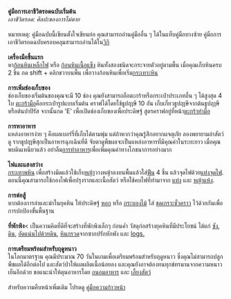 <strong>คู่มือการเอาชีวิตรอดฉบับเริ่มต้น</strong><br><i>เอาชีวิตรอด: ศิลปะของการไม่ตาย</i><br><br>หมายเหตุ: คู่มือฉบับนี้เขียนตั้งใจเขียนย่อ คุณสามารถอ่านคู่มืออื่น ๆ ได้ในแท็บคู่มือทางซ้าย คู่มือการเอาชีวิตรอดฉบับครอบคลุมสามารถอ่านได้ใน<a href="https://wiki.vintagestory.at/index.php?title=Survival_Guide_-_Your_first_day">วิกิ</a><br><br> <strong>เครื่องมือชิ้นแรก </strong><br>หา<a href="handbook://item-flint">ก้อนหินเหล็กไฟ</a> หรือ <a href="handbook://item-stone-granite">ก้อนหินเนื้อแข็ง</a> หินทั้งสองชนิดจะกระจายตัวอยู่ตามพื้น เมื่อคุณเก็บหินครบ 2 ชิ้น กด <hk>shift</hk> + คลิกขวาบนพื้น เพื่อวางก้อนหินเพื่อเริ่ม<a href="handbook://craftinginfo-knapping">กระเทาะหิน</a><br> <br><strong>การเพิ่มช่องเก็บของ</strong><br>ช่องเก็บของเริ่มต้นของคุณจะมี 10 ช่อง คุณยังสามารถถือตะกร้าหรือกระเป๋าประเภทอื่น ๆ ได้สูงสุด 4 ใบ <a href="handbook://item-basket">ตะกร้ามือ</a>คือกระเป๋ารูปแบบเริ่มต้น คราฟได้โดยใช้ธูปฤาษี 10 อัน เก็บเกี่ยวธูปฤาษีจากต้นธูปฤๅษีหรือต้นปาปิรัส จากนั้นกด 'E' เพื่อเปิดช่องเก็บของเพื่อประดิษฐ์ สูตรคราฟอยู่ที่หน้า<a href="handbook://item-basket">ตะกร้าทำมือ</a><br><br><strong>การหาอาหาร</strong><br>แหล่งอาหารง่าย ๆ คือผลเบอร์รี่ที่เก็บได้ตามพุ่ม แต่ถ้าหากว่าคุณรู้สึกอยากผจญภัย ลองพยายามล่าสัตว์ดู รากธูปฤาษีสุกเป็นอาหารฉุกเฉินที่ดี จับตาดูพืชผลจะเป็นแหล่งอาหารที่มีคุณค่าในระยะยาว เมื่อคุณพบดินเหนียวแล้ว อย่าลืม<a href="handbook://craftinginfo-mealcooking">การทำอาหาร</a>เพื่อเพิ่มคุณค่าทางโภชนาการอย่างมาก<br><br><strong>ไฟและแสงสว่าง</strong><br><a href="handbook://craftinginfo-knapping">กระเทาพหิน</a> เพื่อสร้างมีดแล้วใช้เก็บ<a href="handbook://item-drygrass">หญ้า</a>วางหญ้าลงบนพื้นแล้วใส่<a href="handbook://item-firewood">ฟืน</a> 4 ชิ้น แล้วจุดไฟด้วย<a href="handbook://item-firestarter">แท่งจุดไฟ</a>. ตอนนี้คุณสามารถใช้กองไฟเพื่อปรุงรากและเนื้อสัตว์ หรือใช้คบไฟที่ทำมาจาก <a href="handbook://item-stick">แท่ง</a> และ <a href="handbook://item -drygrass">หญ้าแห้ง</a>.<br><br><strong>การต่อสู้</strong><br>หากต้องการล่าและฆ่าในยุคหิน ให้ประดิษฐ์ <a href="handbook://item ด้วยตัวเอง -spear-generic-flint">หอก</a> หรือ <a href="handbook://item-club-generic-wood">กระบองไม้</a> ใส่ <a href="handbook://item-armor-body-improvised-wood">ชุดเกราะชั่วคราว</a> ไว้ด้วยกันเพื่อการปกป้องขั้นพื้นฐาน<br><br><strong>ที่พักพิง</strong>< เป็นความคิดที่ดีที่จะสร้างที่พักพิงเล็กๆ ก่อนค่ำ วัสดุก่อสร้างยุคหินที่มีประโยชน์ ได้แก่ <a href="handbook://block-cob-none">ซัง</a>, <a href="handbook://block-soil-low-none">ดิน</a >, <a href="handbook://block-packeddirt">อัดแน่นไปด้วยดิน</a>, <a href="handbook://block-cobblestone-granite">หินกรวด</a>จากซากปรักหักพัง และ <a href="handbook://block-log-placed-oak-ud">logs.</a><br><br><strong>การเตรียมพร้อมสำหรับฤดูหนาว</strong><br>ในโลกมาตรฐาน คุณมีประมาณ 70 วันในเกมเพื่อเตรียมพร้อมสำหรับฤดูหนาว ซึ่งคุณไม่สามารถปลูกพืชผลได้อีกต่อไป และสัตว์ป่าให้ผลผลิตเนื้อน้อยลง และคุณยังอาจต้องทนทุกข์ทรมานจากความหนาวเย็นอีกด้วย ขอแนะนำให้ตุนอาหารโดย <a href="handbook://gamemechanicinfo-foodpreservation">ถนอมอาหาร</a> และ <a href="handbook://gamemechanicinfo-animalhusbandry">เลี้ยงสัตว์</a> <br><br>สำหรับความคืบหน้าเพิ่มเติม โปรดดู <a href="handbook://craftinginfo-progressionguide">คู่มือความก้าวหน้า</a>

